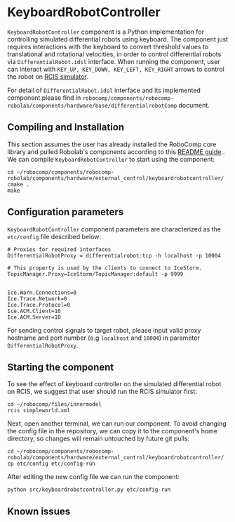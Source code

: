 # KeyboardRobotController

`KeyboardRobotController` component is a Python implementation for controlling simulated differential robots using keyboard. The component just requires interactions with the keyboard to convert threshold values to translational and rotational velocities, in order to control differential robots via `DifferentialRobot.idsl` interface. When running the component, user can interact with `KEY_UP, KEY_DOWN, KEY_LEFT, KEY_RIGHT` arrows to control the robot on [RCIS simulator](https://github.com/robocomp/robocomp#testing-the-installation-using-the-rcis-robotics-simulator).

For detail of `DifferentialRobot.idsl` interface and its implemented component please find in `robocomp/components/robocomp-robolab/components/hardware/base/differentialrobotComp` document.

## Compiling and Installation

This section assumes the user has already installed the RoboComp core library and pulled Robolab's components according to this [README guide](https://github.com/robocomp/robocomp).. We can compile `KeyboardRobotController` to start using the component:

```
cd ~/robocomp/components/robocomp-robolab/components/hardware/external_control/keyboardrobotcontroller/
cmake .
make
```

## Configuration parameters
`KeyboardRobotController` component parameters are characterized as the `etc/config` file described below:

```
# Proxies for required interfaces
DifferentialRobotProxy = differentialrobot:tcp -h localhost -p 10004

# This property is used by the clients to connect to IceStorm.
TopicManager.Proxy=IceStorm/TopicManager:default -p 9999


Ice.Warn.Connections=0
Ice.Trace.Network=0
Ice.Trace.Protocol=0
Ice.ACM.Client=10
Ice.ACM.Server=10
```

For sending control signals to target robot, please input valid proxy hostname and port number (e.g `localhost` and `10004`) in parameter `DifferentialRobotProxy`.

## Starting the component

To see the effect of keyboard controller on the simulated differential robot on RCIS, we suggest that user should run the RCIS simulator first:

```
cd ~/robocomp/files/innermodel
rcis simpleworld.xml
```

Next, open another terminal, we can run our component. To avoid changing the config file in the repository, we can copy it to the component's home directory, so changes will remain untouched by future git pulls:
```
cd ~/robocomp/components/robocomp-robolab/components/hardware/external_control/keyboardrobotcontroller/
cp etc/config etc/config-run
```

After editing the new config file we can run the component:
```
python src/keyboardrobotcontroller.py etc/config-run
```
## Known issues
